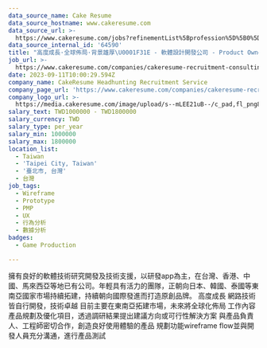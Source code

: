 ```yaml
---
data_source_name: Cake Resume
data_source_hostname: www.cakeresume.com
data_source_url: >-
  https://www.cakeresume.com/jobs?refinementList%5Bprofession%5D%5B0%5D=game-production&range%5Bsalary_range%5D%5Bmin%5D=100000
data_source_internal_id: '64590'
title: "高度成長·全球佈局·背景雄厚\U0001F31E - 軟體設計開發公司 - Product Owner - AC"
job_url: >-
  https://www.cakeresume.com/companies/cakeresume-recruitment-consulting/jobs/94029b
date: 2023-09-11T10:00:29.594Z
company_name: CakeResume Headhunting Recruitment Service
company_page_url: 'https://www.cakeresume.com/companies/cakeresume-recruitment-consulting'
company_logo_url: >-
  https://media.cakeresume.com/image/upload/s--mLEE21uB--/c_pad,fl_png8,h_200,w_200/v1620881212/vdbipassrdfr8omwzeq6.png
salary_text: TWD1000000 - TWD1800000
salary_currency: TWD
salary_type: per_year
salary_min: 1000000
salary_max: 1800000
location_list:
  - Taiwan
  - 'Taipei City, Taiwan'
  - '臺北市, 台灣'
  - 台灣
job_tags:
  - Wireframe
  - Prototype
  - PMP
  - UX
  - 行為分析
  - 數據分析
badges:
  - Game Production

---
```


擁有良好的軟體技術研究開發及技術支援，以研發app為主，在台灣、香港、中國、馬來西亞等地已有公司。年輕具有活力的團隊，正朝向日本、韓國、泰國等東南亞國家市場持續拓建，持續朝向國際發進而打造原創品牌。 高度成長 網路技術皆自行開發，技術卓越 目前主要在東南亞拓建市場，未來將全球化佈局 工作內容 產品規劃及優化項目，透過調研結果提出建議方向或可行性解決方案 與產品負責人、工程師密切合作，創造良好使用體驗的產品 規劃功能wireframe flow並與開發人員充分溝通，進行產品測試